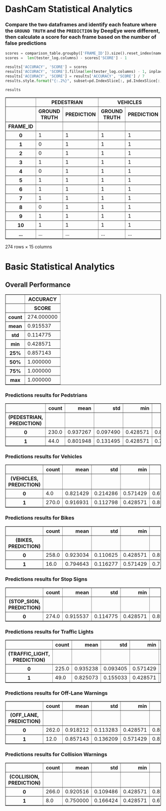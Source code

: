 
# DashCam Statistical Analytics


### Compare the two dataframes and identify each feature where the `GROUND TRUTH` and the `PREDICTION` by DeepEye were different, then calculate a score for each frame based on the number of false predictions


```python
scores = comparison_table.groupby(['FRAME_ID']).size().reset_index(name='SCORE')
scores =  len(tester_log.columns) - scores['SCORE'] - 1

results['ACCURACY', 'SCORE'] = scores
results['ACCURACY', 'SCORE'].fillna(len(tester_log.columns) - 1, inplace=True) 
results['ACCURACY', 'SCORE'] = results['ACCURACY', 'SCORE'] / 7
results.style.format("{:.2%}", subset=pd.IndexSlice[:, pd.IndexSlice[:, 'SCORE']])

results
```


<div>
<table border="1" class="dataframe">
  <thead>
    <tr>
      <th></th>
      <th colspan="2" halign="left">PEDESTRIAN</th>
      <th colspan="2" halign="left">VEHICLES</th>
      <th colspan="2" halign="left">BIKES</th>
      <th colspan="2" halign="left">STOP_SIGN</th>
      <th colspan="2" halign="left">TRAFFIC_LIGHT</th>
      <th colspan="2" halign="left">OFF_LANE</th>
      <th colspan="2" halign="left">COLLISION</th>
      <th>ACCURACY</th>
    </tr>
    <tr>
      <th></th>
      <th>GROUND TRUTH</th>
      <th>PREDICTION</th>
      <th>GROUND TRUTH</th>
      <th>PREDICTION</th>
      <th>GROUND TRUTH</th>
      <th>PREDICTION</th>
      <th>GROUND TRUTH</th>
      <th>PREDICTION</th>
      <th>GROUND TRUTH</th>
      <th>PREDICTION</th>
      <th>GROUND TRUTH</th>
      <th>PREDICTION</th>
      <th>GROUND TRUTH</th>
      <th>PREDICTION</th>
      <th>SCORE</th>
    </tr>
    <tr>
      <th>FRAME_ID</th>
      <th></th>
      <th></th>
      <th></th>
      <th></th>
      <th></th>
      <th></th>
      <th></th>
      <th></th>
      <th></th>
      <th></th>
      <th></th>
      <th></th>
      <th></th>
      <th></th>
      <th></th>
    </tr>
  </thead>
  <tbody>
    <tr>
      <th>0</th>
      <td>1</td>
      <td>1</td>
      <td>1</td>
      <td>1</td>
      <td>0</td>
      <td>0</td>
      <td>0</td>
      <td>0</td>
      <td>0</td>
      <td>1</td>
      <td>0</td>
      <td>0</td>
      <td>0</td>
      <td>0</td>
      <td>0.857143</td>
    </tr>
    <tr>
      <th>1</th>
      <td>0</td>
      <td>1</td>
      <td>1</td>
      <td>1</td>
      <td>0</td>
      <td>0</td>
      <td>0</td>
      <td>0</td>
      <td>0</td>
      <td>1</td>
      <td>0</td>
      <td>0</td>
      <td>0</td>
      <td>0</td>
      <td>0.714286</td>
    </tr>
    <tr>
      <th>2</th>
      <td>0</td>
      <td>1</td>
      <td>1</td>
      <td>1</td>
      <td>0</td>
      <td>0</td>
      <td>0</td>
      <td>0</td>
      <td>0</td>
      <td>1</td>
      <td>1</td>
      <td>0</td>
      <td>0</td>
      <td>0</td>
      <td>0.571429</td>
    </tr>
    <tr>
      <th>3</th>
      <td>1</td>
      <td>1</td>
      <td>1</td>
      <td>1</td>
      <td>0</td>
      <td>0</td>
      <td>0</td>
      <td>0</td>
      <td>0</td>
      <td>1</td>
      <td>1</td>
      <td>1</td>
      <td>0</td>
      <td>0</td>
      <td>0.857143</td>
    </tr>
    <tr>
      <th>4</th>
      <td>0</td>
      <td>1</td>
      <td>1</td>
      <td>1</td>
      <td>0</td>
      <td>0</td>
      <td>0</td>
      <td>0</td>
      <td>0</td>
      <td>1</td>
      <td>0</td>
      <td>0</td>
      <td>0</td>
      <td>0</td>
      <td>0.714286</td>
    </tr>
    <tr>
      <th>5</th>
      <td>1</td>
      <td>1</td>
      <td>1</td>
      <td>1</td>
      <td>0</td>
      <td>0</td>
      <td>0</td>
      <td>0</td>
      <td>0</td>
      <td>1</td>
      <td>0</td>
      <td>0</td>
      <td>0</td>
      <td>0</td>
      <td>0.857143</td>
    </tr>
    <tr>
      <th>6</th>
      <td>1</td>
      <td>1</td>
      <td>1</td>
      <td>1</td>
      <td>0</td>
      <td>0</td>
      <td>0</td>
      <td>0</td>
      <td>0</td>
      <td>1</td>
      <td>0</td>
      <td>0</td>
      <td>0</td>
      <td>0</td>
      <td>0.857143</td>
    </tr>
    <tr>
      <th>7</th>
      <td>1</td>
      <td>1</td>
      <td>1</td>
      <td>1</td>
      <td>0</td>
      <td>0</td>
      <td>0</td>
      <td>0</td>
      <td>0</td>
      <td>1</td>
      <td>0</td>
      <td>0</td>
      <td>0</td>
      <td>0</td>
      <td>0.857143</td>
    </tr>
    <tr>
      <th>8</th>
      <td>0</td>
      <td>1</td>
      <td>1</td>
      <td>1</td>
      <td>0</td>
      <td>0</td>
      <td>0</td>
      <td>0</td>
      <td>0</td>
      <td>1</td>
      <td>0</td>
      <td>0</td>
      <td>0</td>
      <td>0</td>
      <td>0.714286</td>
    </tr>
    <tr>
      <th>9</th>
      <td>1</td>
      <td>1</td>
      <td>1</td>
      <td>1</td>
      <td>0</td>
      <td>0</td>
      <td>0</td>
      <td>0</td>
      <td>0</td>
      <td>1</td>
      <td>0</td>
      <td>0</td>
      <td>0</td>
      <td>0</td>
      <td>0.857143</td>
    </tr>
    <tr>
      <th>10</th>
      <td>1</td>
      <td>1</td>
      <td>1</td>
      <td>1</td>
      <td>0</td>
      <td>0</td>
      <td>0</td>
      <td>0</td>
      <td>0</td>
      <td>1</td>
      <td>1</td>
      <td>0</td>
      <td>0</td>
      <td>0</td>
      <td>0.714286</td>
    </tr>
    <tr>
      <th>...</th>
      <td>...</td>
      <td>...</td>
      <td>...</td>
      <td>...</td>
      <td>...</td>
      <td>...</td>
      <td>...</td>
      <td>...</td>
      <td>...</td>
      <td>...</td>
      <td>...</td>
      <td>...</td>
      <td>...</td>
      <td>...</td>
      <td>...</td>
    </tr>
  </tbody>
</table>
<p>274 rows × 15 columns</p>
</div>



# Basic Statistical Analytics

## Overall Performance

<div>
<table border="1" class="dataframe">
  <thead>
    <tr>
      <th></th>
      <th>ACCURACY</th>
    </tr>
    <tr>
      <th></th>
      <th>SCORE</th>
    </tr>
  </thead>
  <tbody>
    <tr>
      <th>count</th>
      <td>274.000000</td>
    </tr>
    <tr>
      <th>mean</th>
      <td>0.915537</td>
    </tr>
    <tr>
      <th>std</th>
      <td>0.114775</td>
    </tr>
    <tr>
      <th>min</th>
      <td>0.428571</td>
    </tr>
    <tr>
      <th>25%</th>
      <td>0.857143</td>
    </tr>
    <tr>
      <th>50%</th>
      <td>1.000000</td>
    </tr>
    <tr>
      <th>75%</th>
      <td>1.000000</td>
    </tr>
    <tr>
      <th>max</th>
      <td>1.000000</td>
    </tr>
  </tbody>
</table>
</div>


### Predictions results for Pedstrians

<div>
<table border="1" class="dataframe">
  <thead>
    <tr style="text-align: right;">
      <th></th>
      <th>count</th>
      <th>mean</th>
      <th>std</th>
      <th>min</th>
      <th>25%</th>
      <th>50%</th>
      <th>75%</th>
      <th>max</th>
    </tr>
    <tr>
      <th>(PEDESTRIAN, PREDICTION)</th>
      <th></th>
      <th></th>
      <th></th>
      <th></th>
      <th></th>
      <th></th>
      <th></th>
      <th></th>
    </tr>
  </thead>
  <tbody>
    <tr>
      <th>0</th>
      <td>230.0</td>
      <td>0.937267</td>
      <td>0.097490</td>
      <td>0.428571</td>
      <td>0.857143</td>
      <td>1.000000</td>
      <td>1.000000</td>
      <td>1.0</td>
    </tr>
    <tr>
      <th>1</th>
      <td>44.0</td>
      <td>0.801948</td>
      <td>0.131495</td>
      <td>0.428571</td>
      <td>0.714286</td>
      <td>0.857143</td>
      <td>0.857143</td>
      <td>1.0</td>
    </tr>
  </tbody>
</table>
</div>

### Predictions results for Vehicles


<div>
<table border="1" class="dataframe">
  <thead>
    <tr style="text-align: right;">
      <th></th>
      <th>count</th>
      <th>mean</th>
      <th>std</th>
      <th>min</th>
      <th>25%</th>
      <th>50%</th>
      <th>75%</th>
      <th>max</th>
    </tr>
    <tr>
      <th>(VEHICLES, PREDICTION)</th>
      <th></th>
      <th></th>
      <th></th>
      <th></th>
      <th></th>
      <th></th>
      <th></th>
      <th></th>
    </tr>
  </thead>
  <tbody>
    <tr>
      <th>0</th>
      <td>4.0</td>
      <td>0.821429</td>
      <td>0.214286</td>
      <td>0.571429</td>
      <td>0.678571</td>
      <td>0.857143</td>
      <td>1.0</td>
      <td>1.0</td>
    </tr>
    <tr>
      <th>1</th>
      <td>270.0</td>
      <td>0.916931</td>
      <td>0.112798</td>
      <td>0.428571</td>
      <td>0.857143</td>
      <td>1.000000</td>
      <td>1.0</td>
      <td>1.0</td>
    </tr>
  </tbody>
</table>
</div>

### Predictions results for Bikes



<div>
<table border="1" class="dataframe">
  <thead>
    <tr style="text-align: right;">
      <th></th>
      <th>count</th>
      <th>mean</th>
      <th>std</th>
      <th>min</th>
      <th>25%</th>
      <th>50%</th>
      <th>75%</th>
      <th>max</th>
    </tr>
    <tr>
      <th>(BIKES, PREDICTION)</th>
      <th></th>
      <th></th>
      <th></th>
      <th></th>
      <th></th>
      <th></th>
      <th></th>
      <th></th>
    </tr>
  </thead>
  <tbody>
    <tr>
      <th>0</th>
      <td>258.0</td>
      <td>0.923034</td>
      <td>0.110625</td>
      <td>0.428571</td>
      <td>0.857143</td>
      <td>1.000000</td>
      <td>1.000000</td>
      <td>1.0</td>
    </tr>
    <tr>
      <th>1</th>
      <td>16.0</td>
      <td>0.794643</td>
      <td>0.116277</td>
      <td>0.571429</td>
      <td>0.714286</td>
      <td>0.857143</td>
      <td>0.857143</td>
      <td>1.0</td>
    </tr>
  </tbody>
</table>
</div>


### Predictions results for Stop Signs


<div>
<table border="1" class="dataframe">
  <thead>
    <tr style="text-align: right;">
      <th></th>
      <th>count</th>
      <th>mean</th>
      <th>std</th>
      <th>min</th>
      <th>25%</th>
      <th>50%</th>
      <th>75%</th>
      <th>max</th>
    </tr>
    <tr>
      <th>(STOP_SIGN, PREDICTION)</th>
      <th></th>
      <th></th>
      <th></th>
      <th></th>
      <th></th>
      <th></th>
      <th></th>
      <th></th>
    </tr>
  </thead>
  <tbody>
    <tr>
      <th>0</th>
      <td>274.0</td>
      <td>0.915537</td>
      <td>0.114775</td>
      <td>0.428571</td>
      <td>0.857143</td>
      <td>1.0</td>
      <td>1.0</td>
      <td>1.0</td>
    </tr>
  </tbody>
</table>
</div>


### Predictions results for Traffic Lights


<div>
<table border="1" class="dataframe">
  <thead>
    <tr style="text-align: right;">
      <th></th>
      <th>count</th>
      <th>mean</th>
      <th>std</th>
      <th>min</th>
      <th>25%</th>
      <th>50%</th>
      <th>75%</th>
      <th>max</th>
    </tr>
    <tr>
      <th>(TRAFFIC_LIGHT, PREDICTION)</th>
      <th></th>
      <th></th>
      <th></th>
      <th></th>
      <th></th>
      <th></th>
      <th></th>
      <th></th>
    </tr>
  </thead>
  <tbody>
    <tr>
      <th>0</th>
      <td>225.0</td>
      <td>0.935238</td>
      <td>0.093405</td>
      <td>0.571429</td>
      <td>0.857143</td>
      <td>1.000000</td>
      <td>1.0</td>
      <td>1.0</td>
    </tr>
    <tr>
      <th>1</th>
      <td>49.0</td>
      <td>0.825073</td>
      <td>0.155033</td>
      <td>0.428571</td>
      <td>0.714286</td>
      <td>0.857143</td>
      <td>1.0</td>
      <td>1.0</td>
    </tr>
  </tbody>
</table>
</div>

### Predictions results for Off-Lane Warnings

<div>
<table border="1" class="dataframe">
  <thead>
    <tr style="text-align: right;">
      <th></th>
      <th>count</th>
      <th>mean</th>
      <th>std</th>
      <th>min</th>
      <th>25%</th>
      <th>50%</th>
      <th>75%</th>
      <th>max</th>
    </tr>
    <tr>
      <th>(OFF_LANE, PREDICTION)</th>
      <th></th>
      <th></th>
      <th></th>
      <th></th>
      <th></th>
      <th></th>
      <th></th>
      <th></th>
    </tr>
  </thead>
  <tbody>
    <tr>
      <th>0</th>
      <td>262.0</td>
      <td>0.918212</td>
      <td>0.113283</td>
      <td>0.428571</td>
      <td>0.857143</td>
      <td>1.000000</td>
      <td>1.0</td>
      <td>1.0</td>
    </tr>
    <tr>
      <th>1</th>
      <td>12.0</td>
      <td>0.857143</td>
      <td>0.136209</td>
      <td>0.571429</td>
      <td>0.821429</td>
      <td>0.857143</td>
      <td>1.0</td>
      <td>1.0</td>
    </tr>
  </tbody>
</table>
</div>


### Predictions results for Collision Warnings

<div>
<table border="1" class="dataframe">
  <thead>
    <tr style="text-align: right;">
      <th></th>
      <th>count</th>
      <th>mean</th>
      <th>std</th>
      <th>min</th>
      <th>25%</th>
      <th>50%</th>
      <th>75%</th>
      <th>max</th>
    </tr>
    <tr>
      <th>(COLLISION, PREDICTION)</th>
      <th></th>
      <th></th>
      <th></th>
      <th></th>
      <th></th>
      <th></th>
      <th></th>
      <th></th>
    </tr>
  </thead>
  <tbody>
    <tr>
      <th>0</th>
      <td>266.0</td>
      <td>0.920516</td>
      <td>0.109486</td>
      <td>0.428571</td>
      <td>0.857143</td>
      <td>1.000000</td>
      <td>1.000000</td>
      <td>1.000000</td>
    </tr>
    <tr>
      <th>1</th>
      <td>8.0</td>
      <td>0.750000</td>
      <td>0.166424</td>
      <td>0.428571</td>
      <td>0.678571</td>
      <td>0.857143</td>
      <td>0.857143</td>
      <td>0.857143</td>
    </tr>
  </tbody>
</table>
</div>
